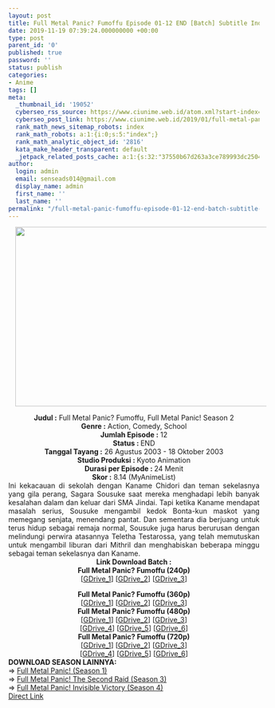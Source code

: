 ```yaml
---
layout: post
title: Full Metal Panic? Fumoffu Episode 01-12 END [Batch] Subtitle Indonesia
date: 2019-11-19 07:39:24.000000000 +00:00
type: post
parent_id: '0'
published: true
password: ''
status: publish
categories:
- Anime
tags: []
meta:
  _thumbnail_id: '19052'
  cyberseo_rss_source: https://www.ciunime.web.id/atom.xml?start-index=2101&max-results=150
  cyberseo_post_link: https://www.ciunime.web.id/2019/01/full-metal-panic-fumoffu-episode-01-12.html
  rank_math_news_sitemap_robots: index
  rank_math_robots: a:1:{i:0;s:5:"index";}
  rank_math_analytic_object_id: '2816'
  kata_make_header_transparent: default
  _jetpack_related_posts_cache: a:1:{s:32:"37550b67d263a3ce789993dc25046c5f";a:2:{s:7:"expires";i:1647598744;s:7:"payload";a:0:{}}}
author:
  login: admin
  email: senseads014@gmail.com
  display_name: admin
  first_name: ''
  last_name: ''
permalink: "/full-metal-panic-fumoffu-episode-01-12-end-batch-subtitle-indonesia/"
---
```

<div class="separator" style="clear: both; text-align: center;"><a href="https://1.bp.blogspot.com/-H94feaZ0QBE/XDGorg0_X2I/AAAAAAAAGY0/0-ZUNoC8KlIhdBCTyEtAhtsmyA0OYWtuACPcBGAYYCw/s1600/Full%2BMetal%2BPanic%2521%2BFumoffu.jpg" imageanchor="1" style="margin-left: 1em; margin-right: 1em;"><img border="0" data-original-height="720" data-original-width="1280" height="360" src="{{ site.baseurl }}/assets/2019/11/Full%2BMetal%2BPanic%2521%2BFumoffu.jpg" width="640" /></a></div>
<p>
<div style="text-align: center;"><b>Judul :</b> Full Metal Panic? Fumoffu, Full Metal Panic! Season 2</div>
<div style="text-align: center;"><b><b>Genre :</b></b> Action, Comedy, School</div>
<div style="text-align: center;"><b>Jumlah Episode :</b> 12<br /><b>Status :&nbsp;</b>END<br /><b>Tanggal Tayang :</b> 26 Agustus 2003 - 18 Oktober 2003<br /><b>Studio Produksi : </b>Kyoto Animation<br /><b>Durasi per Episode :&nbsp;</b>24 Menit</div>
<div style="text-align: center;"><b>Skor :</b> 8.14 (MyAnimeList)</div>
<div style="text-align: justify;"></div>
<div style="text-align: justify;">Ini kekacauan di sekolah dengan Kaname Chidori dan teman sekelasnya yang gila perang, Sagara Sousuke saat mereka menghadapi lebih banyak kesalahan dalam dan keluar dari SMA Jindai. Tapi ketika Kaname mendapat masalah serius, Sousuke mengambil kedok Bonta-kun maskot yang memegang senjata, menendang pantat. Dan sementara dia berjuang untuk terus hidup sebagai remaja normal, Sousuke juga harus berurusan dengan melindungi perwira atasannya Teletha Testarossa, yang telah memutuskan untuk mengambil liburan dari Mithril dan menghabiskan beberapa minggu sebagai teman sekelasnya dan Kaname.</div>
<div style="text-align: justify;"></div>
<div style="text-align: justify;"></div>
<div style="text-align: center;"><b>Link Download Batch :</b></div>
<div style="text-align: center;">
<div style="text-align: center;"><b>Full Metal Panic? Fumoffu (240p)</b></div>
<div style="text-align: center;">[<a href="https://drive.google.com/uc?id=1i5bUK0aGnkMdPhNGR8U7_WViGZeRzAP4" target="_blank" rel="noopener">GDrive_1</a>] [<a href="https://drive.google.com/uc?id=1tlG_697B4fILQ5a_QUiKvaodsr8eXY1v" target="_blank" rel="noopener">GDrive_2</a>] [<a href="https://drive.google.com/uc?export=download&amp;id=1K8LPYaUpHdD-Pa7SkJ5a7MyydI1p8fjP" target="_blank" rel="noopener">GDrive_3</a>]</div>
<p></div>
<div style="text-align: center;"><b>Full Metal Panic? Fumoffu (360p)</b></div>
<div style="text-align: center;">[<a href="https://drive.google.com/uc?id=1sOB8ClJrH27AodytulFJlgaRc4IEP8rP" target="_blank" rel="noopener">GDrive_1</a>] [<a href="https://drive.google.com/uc?id=1FgRZ8S2aUcFDPk_R_WAv84Q4jkQ_dAFq" target="_blank" rel="noopener">GDrive_2</a>] [<a href="https://drive.google.com/uc?export=download&amp;id=1aVoYKTWYxBf1-CFSTjR-0O48PdLH-8wx" target="_blank" rel="noopener">GDrive_3</a>]</div>
<div style="text-align: center;"></div>
<div style="text-align: center;"><b>Full Metal Panic? Fumoffu (480p)</b><br />[<a href="https://drive.google.com/uc?id=1DjLK-Y1Rayaefg3SItf4WPBw4W-QI22q" target="_blank" rel="noopener">GDrive_1</a>] [<a href="https://drive.google.com/uc?id=1sAlb1eunRw_0NpIL7PnNIa0FcqwUFRnq" target="_blank" rel="noopener">GDrive_2</a>] [<a href="https://drive.google.com/uc?id=1L2A7RA6uK4TU-qwa6iolQqaSyV-kiw_E" target="_blank" rel="noopener">GDrive_3</a>]<br />[<a href="https://drive.google.com/uc?id=1UmYdechHI6U78ukxxc54_VSKixy62yHu" target="_blank" rel="noopener">GDrive_4</a>] [<a href="https://drive.google.com/uc?id=1UmYdechHI6U78ukxxc54_VSKixy62yHu" target="_blank" rel="noopener">GDrive_5</a>] [<a href="https://drive.google.com/uc?export=download&amp;id=1nj0Fhs5sKYmtHUQPUhn6G16mJoB9iBru" target="_blank" rel="noopener">GDrive_6</a>]</div>
<div style="text-align: center;"><b>Full Metal Panic? Fumoffu (720p)</b><br />[<a href="https://drive.google.com/uc?id=1dcSganbVf0Xn2zL4swXCayITHX1JNZ6W" target="_blank" rel="noopener">GDrive_1</a>] [<a href="https://drive.google.com/uc?id=1T9UBNCM-HnTH40JbIatICY_sPK-k9go3" target="_blank" rel="noopener">GDrive_2</a>] [<a href="https://drive.google.com/uc?id=131vdVE8luniaQdyKffLJDRHVQvN4ROxY" target="_blank" rel="noopener">GDrive_3</a>]<br />[<a href="https://drive.google.com/uc?id=1csDn_Q5Ka6G3gu168RFbdSwB6MePHN_J" target="_blank" rel="noopener">GDrive_4</a>] [<a href="https://drive.google.com/uc?id=1oTMPcjSyO2HalzHoBeHuhMKsq0YQ10DW" target="_blank" rel="noopener">GDrive_5</a>] [<a href="https://drive.google.com/uc?export=download&amp;id=1eMqAuQ1x85Woipb9WJqynxrDf2apwLr-" target="_blank" rel="noopener">GDrive_6</a>]
<div style="text-align: justify;"></div>
<div style="text-align: justify;"></div>
<div style="text-align: justify;"><b>DOWNLOAD SEASON LAINNYA:</b></div>
<div style="text-align: justify;"></div>
<div style="text-align: justify;">=&gt; <a href="https://www.ciunime.web.id/2019/01/full-metal-panic-episode-01-24-end.html" target="_blank" rel="noopener">Full Metal Panic! (Season 1)</a><br />=&gt; <a href="https://www.ciunime.web.id/2019/01/full-metal-panic-second-raid-episode-01.html" target="_blank" rel="noopener">Full Metal Panic! The Second Raid (Season 3)</a><br />=&gt; <a href="https://www.ciunime.web.id/2019/01/full-metal-panic-invisible-victory.html" target="_blank" rel="noopener">Full Metal Panic! Invisible Victory (Season 4)</a></div>
<div style="text-align: justify;"></div>
</div>
<link rel="stylesheet" href="https://cdnjs.cloudflare.com/ajax/libs/font-awesome/4.7.0/css/font-awesome.min.css" />
<div class="divbtn"> <a href="https://handymansurrender.com/fihup8buzv?key=94550f7ce39444073321dde3b8782f97" class="btn"><i class="fa fa-download"></i> Direct Link</a> </div>
